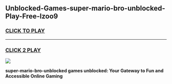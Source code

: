 
## Unblocked-Games-super-mario-bro-unblocked-Play-Free-lzoo9
<h3>
<a href="https://premium76.site?title=super-mario-bro-unblocked&ref=21A">CLICK TO PLAY</a></h3>
<hr>

<h3>
<a href="https://premium76.site?title=super-mario-bro-unblocked&ref=21A">CLICK 2 PLAY</a>
  
</h3>

<a href="https://premium76.site?title=super-mario-bro-unblocked&ref=21A"><img src="https://clearcache.store/games.png"></a>


**super-mario-bro-unblocked games unblocked: Your Gateway to Fun and Accessible Online Gaming**
